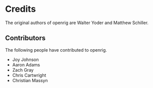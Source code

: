 Credits
=======

The original authors of openrig are Walter Yoder and Matthew Schiller.

Contributors
------------

The following people have contributed to openrig.

* Joy Johnson
* Aaron Adams
* Zach Gray
* Chris Cartwright
* Christian Massyn 
